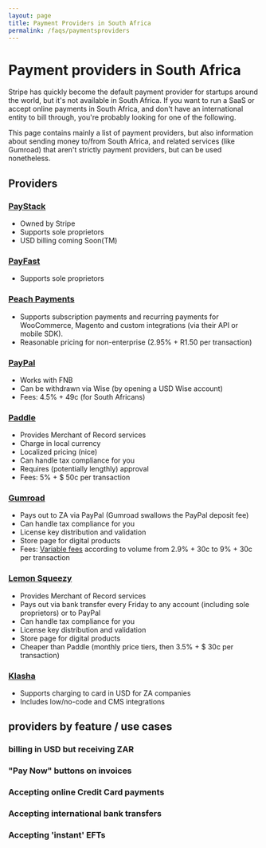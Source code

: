 ```yaml
---
layout: page
title: Payment Providers in South Africa
permalink: /faqs/paymentsproviders
---
```


# Payment providers in South Africa

Stripe has quickly become the default payment provider for startups around the world, but it's not available in South Africa. If you want to run a SaaS or accept online payments in South Africa, and don't have an international entity to bill through, you're probably looking for one of the following.

This page contains mainly a list of payment providers, but also information about sending money to/from South Africa, and related services (like Gumroad) that aren't strictly payment providers, but can be used nonetheless.

## Providers

### [PayStack](https://paystack.com/za/)

- Owned by Stripe
- Supports sole proprietors
- USD billing coming Soon(TM)

### [PayFast](https://www.payfast.co.za/)

- Supports sole proprietors

### [Peach Payments](https://www.peachpayments.com/)

- Supports subscription payments and recurring payments for WooCommerce, Magento and custom integrations (via their API or mobile SDK).
- Reasonable pricing for non-enterprise (2.95% + R1.50 per transaction)

### [PayPal](https://www.paypal.com/za/home)

- Works with FNB
- Can be withdrawn via Wise (by opening a USD Wise account)
- Fees: 4.5% + 49c (for South Africans)

### [Paddle](http://paddle.com/)

- Provides Merchant of Record services
- Charge in local currency
- Localized pricing (nice)
- Can handle tax compliance for you
- Requires (potentially lengthly) approval
- Fees: 5% + $ 50c per transaction

### [Gumroad](https://gumroad.com/) 

- Pays out to ZA via PayPal (Gumroad swallows the PayPal deposit fee)
- Can handle tax compliance for you
- License key distribution and validation
- Store page for digital products
- Fees: [Variable fees](https://gumroad.com/pricing) according to volume from 2.9% + 30c to 9% + 30c per transaction

### [Lemon Squeezy](https://www.lemonsqueezy.com/)

- Provides Merchant of Record services
- Pays out via bank transfer every Friday to any account (including sole proprietors) or to PayPal
- Can handle tax compliance for you
- License key distribution and validation
- Store page for digital products
- Cheaper than Paddle (monthly price tiers, then 3.5% + $ 30c per transaction)

### [Klasha](https://klasha.com)

- Supports charging to card in USD for ZA companies
- Includes low/no-code and CMS integrations

## providers by feature / use cases

### billing in USD but receiving ZAR

### "Pay Now" buttons on invoices

### Accepting online Credit Card payments

### Accepting international bank transfers

### Accepting 'instant' EFTs 
